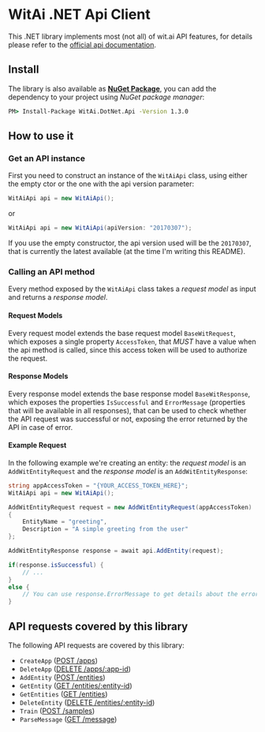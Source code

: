 # WitAi .NET Api Client
This .NET library implements most (not all) of wit.ai API features, for details please refer to the [official api documentation](https://wit.ai/docs/http/20170307).

## Install
The library is also available as [**NuGet Package**](https://www.nuget.org/packages/WitAi.DotNet.Api), you can add the dependency to your project using *NuGet package manager*:

```bat
PM> Install-Package WitAi.DotNet.Api -Version 1.3.0
```


## How to use it

### Get an API instance
First you need to construct an instance of the ```WitAiApi``` class, using either the empty ctor or the one with the api version parameter:

```csharp
WitAiApi api = new WitAiApi();
```

or

```csharp
WitAiApi api = new WitAiApi(apiVersion: "20170307");
```

If you use the empty constructor, the api version used will be the ```20170307```, that is currently the latest available (at the time I'm writing this README).

### Calling an API method
Every method exposed by the ```WitAiApi``` class takes a *request model* as input and returns a *response model*.

#### Request Models
Every request model extends the base request model ```BaseWitRequest```, which exposes a single property ```AccessToken```, that *MUST* have a value when the api method is called, since this access token will be used to authorize the request.

#### Response Models
Every response model extends the base response model ```BaseWitResponse```, which exposes the properties ```IsSuccessful``` and ```ErrorMessage``` (properties that will be available in all responses), that can be used to check whether the API request was successful or not, exposing the error returned by the API in case of error.

#### Example Request
In the following example we're creating an entity: the *request model* is an ```AddWitEntityRequest``` and the *response model* is an ```AddWitEntityResponse```:

```csharp
string appAccessToken = "{YOUR_ACCESS_TOKEN_HERE}";
WitAiApi api = new WitAiApi();

AddWitEntityRequest request = new AddWitEntityRequest(appAccessToken)
{
    EntityName = "greeting",
    Description = "A simple greeting from the user"
};

AddWitEntityResponse response = await api.AddEntity(request);

if(response.isSuccessful) {
    // ...
}
else {
    // You can use response.ErrorMessage to get details about the error
}
```


## API requests covered by this library
The following API requests are covered by this library:

- ```CreateApp``` ([POST /apps](https://wit.ai/docs/http/20170307#post--apps-link))
- ```DeleteApp``` ([DELETE /apps/:app-id](https://wit.ai/docs/http/20170307#delete--apps-:app-id-link))
- ```AddEntity``` ([POST /entities](https://wit.ai/docs/http/20170307#post--entities-link))
- ```GetEntity``` ([GET /entities/:entity-id](https://wit.ai/docs/http/20170307#get--entities-:entity-id-link))
- ```GetEntities``` ([GET /entities](https://wit.ai/docs/http/20170307#get--entities-link))
- ```DeleteEntity``` ([DELETE /entities/:entity-id](https://wit.ai/docs/http/20170307#delete--entities-:entity-id-link))
- ```Train``` ([POST /samples](https://wit.ai/docs/http/20170307#post--samples-link))
- ```ParseMessage``` ([GET /message](https://wit.ai/docs/http/20170307#get--message-link))